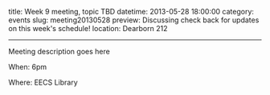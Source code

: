 title: Week 9 meeting, topic TBD
datetime: 2013-05-28 18:00:00
category: events
slug: meeting20130528
preview: Discussing check back for updates on this week's schedule!
location: Dearborn 212

---

Meeting description goes here

When: 6pm

Where: EECS Library
